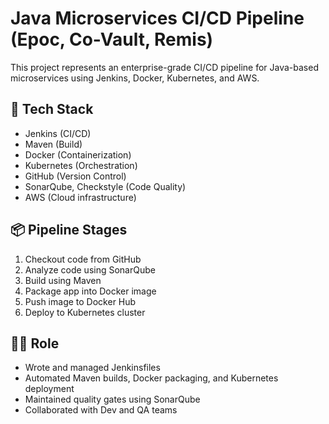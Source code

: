 # Java Microservices CI/CD Pipeline (Epoc, Co-Vault, Remis)

This project represents an enterprise-grade CI/CD pipeline for Java-based microservices using Jenkins, Docker, Kubernetes, and AWS.

## 🔧 Tech Stack
- Jenkins (CI/CD)
- Maven (Build)
- Docker (Containerization)
- Kubernetes (Orchestration)
- GitHub (Version Control)
- SonarQube, Checkstyle (Code Quality)
- AWS (Cloud infrastructure)

## 📦 Pipeline Stages
1. Checkout code from GitHub
2. Analyze code using SonarQube
3. Build using Maven
4. Package app into Docker image
5. Push image to Docker Hub
6. Deploy to Kubernetes cluster

## 👨‍💻 Role
- Wrote and managed Jenkinsfiles
- Automated Maven builds, Docker packaging, and Kubernetes deployment
- Maintained quality gates using SonarQube
- Collaborated with Dev and QA teams
